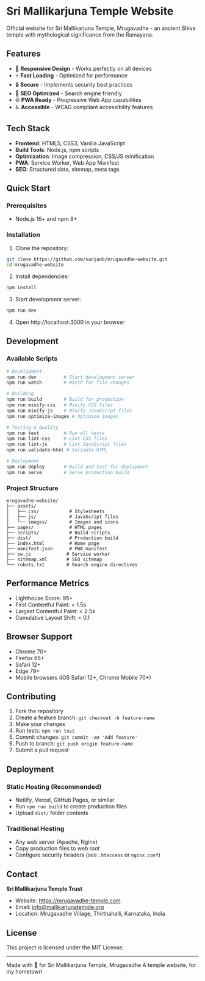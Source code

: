 # Sri Mallikarjuna Temple Website

Official website for Sri Mallikarjuna Temple, Mrugavadhe - an ancient Shiva temple with mythological significance from the Ramayana.

## Features

- 📱 **Responsive Design** - Works perfectly on all devices
- ⚡ **Fast Loading** - Optimized for performance
- 🔒 **Secure** - Implements security best practices
- 🎯 **SEO Optimized** - Search engine friendly
- 🌐 **PWA Ready** - Progressive Web App capabilities
- ♿ **Accessible** - WCAG compliant accessibility features

## Tech Stack

- **Frontend**: HTML5, CSS3, Vanilla JavaScript
- **Build Tools**: Node.js, npm scripts
- **Optimization**: Image compression, CSS/JS minification
- **PWA**: Service Worker, Web App Manifest
- **SEO**: Structured data, sitemap, meta tags

## Quick Start

### Prerequisites
- Node.js 16+ and npm 8+

### Installation

1. Clone the repository:
```bash
git clone https://github.com/sanjanb/mrugavadhe-website.git
cd mrugavadhe-website
```

2. Install dependencies:
```bash
npm install
```

3. Start development server:
```bash
npm run dev
```

4. Open http://localhost:3000 in your browser

## Development

### Available Scripts

```bash
# Development
npm run dev          # Start development server
npm run watch        # Watch for file changes

# Building
npm run build        # Build for production
npm run minify-css   # Minify CSS files
npm run minify-js    # Minify JavaScript files
npm run optimize-images # Optimize images

# Testing & Quality
npm run test         # Run all tests
npm run lint-css     # Lint CSS files
npm run lint-js      # Lint JavaScript files
npm run validate-html # Validate HTML

# Deployment
npm run deploy       # Build and test for deployment
npm run serve        # Serve production build
```

### Project Structure

```
mrugavadhe-website/
├── assets/
│   ├── css/           # Stylesheets
│   ├── js/            # JavaScript files
│   └── images/        # Images and icons
├── pages/             # HTML pages
├── scripts/           # Build scripts
├── dist/              # Production build
├── index.html         # Home page
├── manifest.json      # PWA manifest
├── sw.js             # Service worker
├── sitemap.xml       # SEO sitemap
└── robots.txt        # Search engine directives
```

## Performance Metrics

- Lighthouse Score: 95+
- First Contentful Paint: < 1.5s
- Largest Contentful Paint: < 2.5s
- Cumulative Layout Shift: < 0.1

## Browser Support

- Chrome 70+
- Firefox 65+
- Safari 12+
- Edge 79+
- Mobile browsers (iOS Safari 12+, Chrome Mobile 70+)

## Contributing

1. Fork the repository
2. Create a feature branch: `git checkout -b feature-name`
3. Make your changes
4. Run tests: `npm run test`
5. Commit changes: `git commit -am 'Add feature'`
6. Push to branch: `git push origin feature-name`
7. Submit a pull request

## Deployment

### Static Hosting (Recommended)
- Netlify, Vercel, GitHub Pages, or similar
- Run `npm run build` to create production files
- Upload `dist/` folder contents

### Traditional Hosting
- Any web server (Apache, Nginx)
- Copy production files to web root
- Configure security headers (see `.htaccess` or `nginx.conf`)

## Contact

**Sri Mallikarjuna Temple Trust**
- Website: https://mrugavadhe-temple.com
- Email: info@mallikarjunatemple.org
- Location: Mrugavadhe Village, Thirthahalli, Karnataka, India

## License

This project is licensed under the MIT License.

---

Made with 🙏 for Sri Mallikarjuna Temple, Mrugavadhe
A temple website, for my hometown
